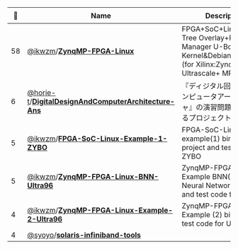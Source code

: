 |:star2: | Name | Description | 🌍|
|---|---|---|---|
|58|[@ikwzm](https://github.com/ikwzm)/[**ZynqMP-FPGA-Linux**](https://github.com/ikwzm/ZynqMP-FPGA-Linux)|FPGA+SoC+Linux+Device Tree Overlay+FPGA Manager U-Boot&Linux Kernel&Debian10 Images (for Xilinx:Zynq Ultrascale+ MPSoC)||
|6|[@horie-t](https://github.com/horie-t)/[**DigitalDesignAndComputerArchitecture-Ans**](https://github.com/horie-t/DigitalDesignAndComputerArchitecture-Ans)|『ディジタル回路設計とコンピュータアーキテクチャ』の演習問題をやってみるプロジェクト||
|5|[@ikwzm](https://github.com/ikwzm)/[**FPGA-SoC-Linux-Example-1-ZYBO**](https://github.com/ikwzm/FPGA-SoC-Linux-Example-1-ZYBO)|FPGA-SoC-Linux example(1) binary and project  and test code for ZYBO||
|5|[@ikwzm](https://github.com/ikwzm)/[**ZynqMP-FPGA-Linux-BNN-Ultra96**](https://github.com/ikwzm/ZynqMP-FPGA-Linux-BNN-Ultra96)|ZynqMP-FPGA-Linux Example BNN(Binarized Neural Network) binary and test code for Ultra96||
|4|[@ikwzm](https://github.com/ikwzm)/[**ZynqMP-FPGA-Linux-Example-2-Ultra96**](https://github.com/ikwzm/ZynqMP-FPGA-Linux-Example-2-Ultra96)|ZynqMP-FPGA-Linux Example (2) binary and test code for Ultra96||
|4|[@syoyo](https://github.com/syoyo)/[**solaris-infiniband-tools**](https://github.com/syoyo/solaris-infiniband-tools)|||

